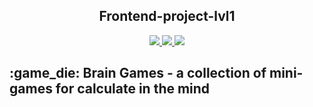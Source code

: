 <h2 align="center"> Frontend-project-lvl1  </h2>

<div align="center">
	<a href="https://github.com/aldangold/frontend-project-lvl1/actions">
		<img src="https://github.com/aldangold/frontend-project-lvl1/workflows/hexlet-check/badge.svg" />
	</a>
    <a href="https://github.com/aldangold/frontend-project-lvl1/actions">
		<img src="https://github.com/aldangold/frontend-project-lvl1/workflows/linter-check/badge.svg" />
	</a>
    <a href="https://codeclimate.com/github/aldangold/frontend-project-lvl1/maintainability">
        <img src="https://api.codeclimate.com/v1/badges/6cf23d365ad31bd3574e/maintainability" />
    </a>

</div>

<h2>:game_die: Brain Games - a collection of mini-games for calculate in the mind </h2>
